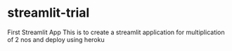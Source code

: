 # streamlit-trial
First Streamlit App
This is to create a streamlit application for multiplication of 2 nos and deploy using heroku
